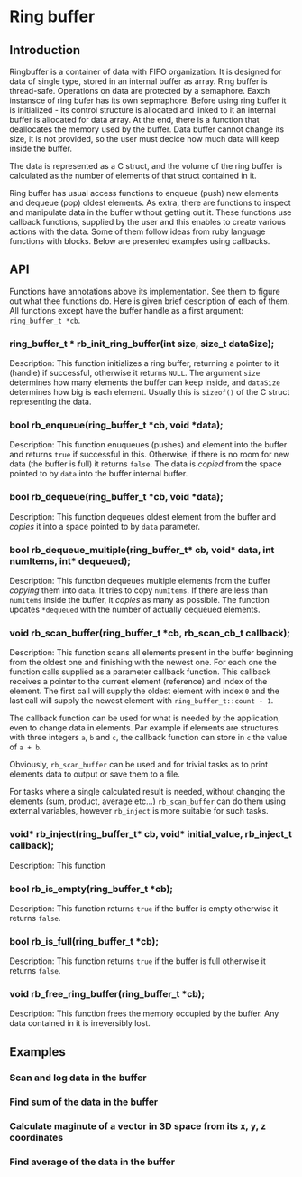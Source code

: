 # Ring buffer

## Introduction

Ringbuffer is a container of data with FIFO organization. It is designed for data of single type, stored in an internal buffer as array. Ring buffer is thread-safe. Operations on data are protected by a semaphore. Eaxch instansce of ring bufer has its own sepmaphore. Before using ring buffer it is initialized - its control structure is allocated and linked to it an internal buffer is allocated for data array. At the end, there is a function that deallocates the memory used by the buffer. Data buffer cannot change its size, it is not provided, so the user must decice how much data will keep inside the buffer.

The data is represented as a C struct, and the volume of the ring buffer is calculated as the number of elements of that struct contained in it.

Ring buffer has usual access functions to enqueue (push) new elements and dequeue (pop) oldest elements. As extra, there are functions to inspect and manipulate data in the buffer without getting out it. These functions use callback functions, supplied by the user and this enables to create various actions with the data. Some of them follow ideas from ruby language functions with blocks. Below are presented examples using callbacks.

## API

Functions have annotations above its implementation. See them to figure out what thee functions do. Here is given brief description of each of them. All functions except have the buffer handle as a first argument: ```ring_buffer_t *cb```.

### ring_buffer_t * rb_init_ring_buffer(int size, size_t dataSize);

Description: This function initializes a ring buffer, returning a pointer to it (handle) if successful, otherwise it returns ```NULL```. The argument ```size``` determines how many elements the buffer can keep inside, and ```dataSize``` determines how big is each element. Usually this is ```sizeof()``` of the C struct representing the data.

### bool rb_enqueue(ring_buffer_t *cb, void *data);

Description: This function enuqueues (pushes) and element into the buffer and returns ```true``` if successful in this. Otherwise, if there is no room for new data (the buffer is full) it returns ```false```. The data is _copied_ from the space pointed to by ```data``` into the buffer internal buffer.

### bool rb_dequeue(ring_buffer_t *cb, void *data);

Description: This function dequeues oldest element from the buffer and _copies_ it into a space pointed to by ```data``` parameter.

### bool rb_dequeue_multiple(ring_buffer_t* cb, void* data, int numItems, int* dequeued);

Description: This function dequeues multiple elements from the buffer _copying_ them into ```data```. It tries to copy ```numItems```. If there are less than ```numItems``` inside the buffer, it _copies_ as many as possible. The function updates ```*dequeued``` with the number of actually dequeued elements.

### void rb_scan_buffer(ring_buffer_t *cb, rb_scan_cb_t callback);

Description: This function scans all elements present in the buffer beginning from the oldest one and finishing with the newest one. For each one the function calls supplied as a parameter callback function. This callback receives a pointer to the current element (reference) and index of the element. The first call will supply the oldest element with index ```0``` and the last call will supply the newest element with ```ring_buffer_t::count - 1```.

The callback function can be used for what is needed by the application, even to change data in elements. Par example if elements are structures with three integers ```a```, ```b``` and ```c```, the callback function can store in ```c``` the value of ```a + b```.

Obviously, ```rb_scan_buffer``` can be used and for trivial tasks as to print elements data to output or save them to a file.

For tasks where a single calculated result is needed, without changing the elements (sum, product, average etc...) ```rb_scan_buffer``` can do them using external variables, however ```rb_inject``` is more suitable for such tasks.

### void* rb_inject(ring_buffer_t* cb, void* initial_value, rb_inject_t callback);

Description: This function

### bool rb_is_empty(ring_buffer_t *cb);

Description: This function returns ```true``` if the buffer is empty otherwise it returns ```false```.

### bool rb_is_full(ring_buffer_t *cb);

Description: This function returns ```true``` if the buffer is full otherwise it returns ```false```.

### void rb_free_ring_buffer(ring_buffer_t *cb);

Description: This function frees the memory occupied by the buffer. Any data contained in it is irreversibly lost.

## Examples

### Scan and log data in the buffer

### Find sum of the data in the buffer

### Calculate maginute of a vector in 3D space from its x, y, z coordinates

### Find average of the data in the buffer